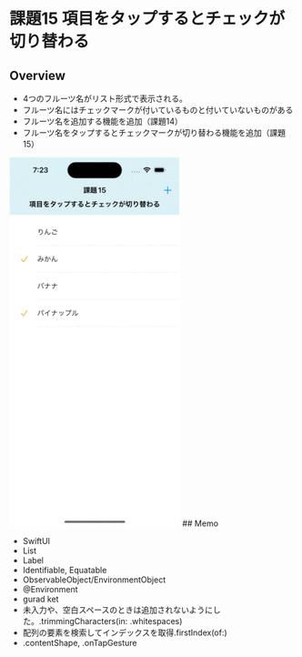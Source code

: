 # 課題15 項目をタップするとチェックが切り替わる
## Overview
<ul>
<li>4つのフルーツ名がリスト形式で表示される。</li>
<li>フルーツ名にはチェックマークが付いているものと付いていないものがある</li>
<li>フルーツ名を追加する機能を追加（課題14）</li>
<li>フルーツ名をタップするとチェックマークが切り替わる機能を追加（課題15）</li>
</ul>
<img src= "Kadai15.gif" width="300" alt="Preview image" />
## Memo
<ul>
<li>SwiftUI</li>
<li>List</li>
<li>Label</li>
<li>Identifiable, Equatable</li>
<li>ObservableObject/EnvironmentObject</li>
<li>@Environment</li>
<li>gurad ket</li>
<li>未入力や、空白スペースのときは追加されないようにした。.trimmingCharacters(in: .whitespaces)</li>
<li>配列の要素を検索してインデックスを取得.firstIndex(of:)</li>
<li>.contentShape, .onTapGesture</li>
</ul>

